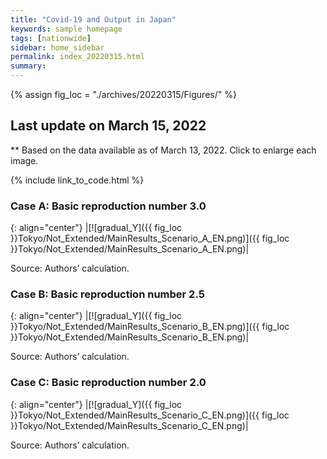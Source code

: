 ```yaml
---
title: "Covid-19 and Output in Japan"
keywords: sample homepage
tags: [nationwide]
sidebar: home_sidebar
permalink: index_20220315.html
summary:
---
```


{% assign fig_loc = "./archives/20220315/Figures/" %}

## Last update on March 15, 2022
** Based on the data available as of March 13, 2022. Click to enlarge each image.

{% include link_to_code.html %}






### Case A: Basic reproduction number 3.0

{: align="center"}
|[![gradual_Y]({{ fig_loc }}Tokyo/Not_Extended/MainResults_Scenario_A_EN.png)]({{ fig_loc }}Tokyo/Not_Extended/MainResults_Scenario_A_EN.png)|

Source: Authors’ calculation.

### Case B: Basic reproduction number 2.5

{: align="center"}
|[![gradual_Y]({{ fig_loc }}Tokyo/Not_Extended/MainResults_Scenario_B_EN.png)]({{ fig_loc }}Tokyo/Not_Extended/MainResults_Scenario_B_EN.png)|

Source: Authors’ calculation.

### Case C: Basic reproduction number 2.0

{: align="center"}
|[![gradual_Y]({{ fig_loc }}Tokyo/Not_Extended/MainResults_Scenario_C_EN.png)]({{ fig_loc }}Tokyo/Not_Extended/MainResults_Scenario_C_EN.png)|

Source: Authors’ calculation.
